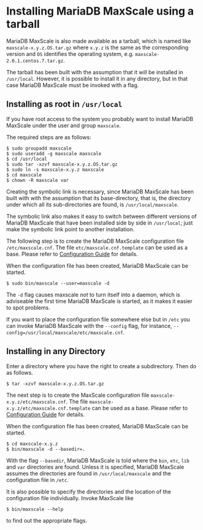 # Installing MariaDB MaxScale using a tarball

MariaDB MaxScale is also made available as a tarball, which is named like `maxscale-x.y.z.OS.tar.gz` where `x.y.z` is the same as the corresponding version and `OS` identifies the operating system, e.g. `maxscale-2.0.1.centos.7.tar.gz`.

The tarball has been built with the assumption that it will be installed in `/usr/local`. However, it is possible to install it in any directory, but in that case MariaDB MaxScale must be invoked with a flag.

## Installing as root in `/usr/local`

If you have root access to the system you probably want to install MariaDB MaxScale under the user and group `maxscale`.

The required steps are as follows:

    $ sudo groupadd maxscale
    $ sudo useradd -g maxscale maxscale
    $ cd /usr/local
    $ sudo tar -xzvf maxscale-x.y.z.OS.tar.gz
    $ sudo ln -s maxscale-x.y.z maxscale
    $ cd maxscale
    $ chown -R maxscale var

Creating the symbolic link is necessary, since MariaDB MaxScale has been built with with the assumption that its base-directory, that is, the directory under which all its sub-directories are found, is `/usr/local/maxscale`.

The symbolic link also makes it easy to switch between different versions of MariaDB MaxScale that have been installed side by side in `/usr/local`; just make the symbolic link point to another installation.

The following step is to create the MariaDB MaxScale configuration file `/etc/maxscale.cnf`. The file `etc/maxscale.cnf.template` can be used as a base. Please refer to [Configuration Guide](Configuration-Guide.md) for details.

When the configuration file has been created, MariaDB MaxScale can be started.

    $ sudo bin/maxscale --user=maxscale -d

The `-d` flag causes maxscale _not_ to turn itself into a daemon, which is adviseable the first time MariaDB MaxScale is started, as it makes it easier to spot problems.

If you want to place the configuration file somewhere else but in `/etc` you can invoke MariaDB MaxScale with the `--config` flag, for instance, `--config=/usr/local/maxscale/etc/maxscale.cnf`.

## Installing in any Directory

Enter a directory where you have the right to create a subdirectory. Then do as follows.

    $ tar -xzvf maxscale-x.y.z.OS.tar.gz

The next step is to create the MaxScale configuration file `maxscale-x.y.z/etc/maxscale.cnf`. The file `maxscale-x.y.z/etc/maxscale.cnf.template` can be used as a base. Please refer to [Configuration Guide](Configuration-Guide.md) for details.

When the configuration file has been created, MariaDB MaxScale can be started.

    $ cd maxscale-x.y.z
    $ bin/maxscale -d --basedir=.

With the flag `--basedir`, MariaDB MaxScale is told where the `bin`, `etc`, `lib` and `var` directories are found. Unless it is specified, MariaDB MaxScale assumes the directories are found in `/usr/local/maxscale` and the configuration file in `/etc`.

It is also possible to specify the directories and the location of the configuration file individually. Invoke MaxScale like

    $ bin/maxscale --help

to find out the appropriate flags.

